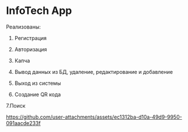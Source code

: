 # InfoTech App
Реализованы:

1. Регистрация

2. Авторизация

3. Капча

4. Вывод данных из БД, удаление, редактирование и добавление

5. Выход из системы

6. Создание QR кода

7.Поиск

https://github.com/user-attachments/assets/ec1312ba-d10a-49d9-9950-091aacde233f
